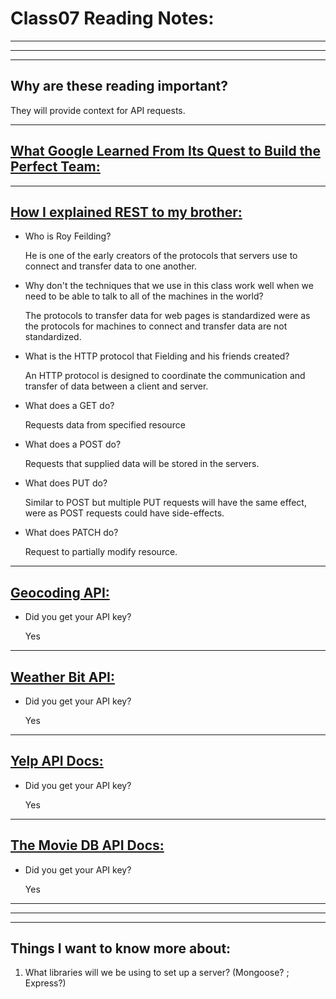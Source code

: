 # **Class07 Reading Notes:**
---
---
---
## Why are these reading important?

  They will provide context for API requests.

---

## [**What Google Learned From Its Quest to Build the Perfect Team:**](https://www.google.com/amp/mobile.nytimes.com/2016/02/28/magazine/what-google-learned-from-its-quest-to-build-the-perfect-team.amp.html)

---

## [**How I explained REST to my brother:**](https://gist.github.com/brookr/5977550)

* Who is Roy Feilding?

  He is one of the early creators of the protocols that servers use to connect and transfer data to one another.

* Why don't the techniques that we use in this class work well when we need to be able to talk to all of the machines in the world?

  The protocols to transfer data for web pages is standardized were as the protocols for machines to connect and transfer data are not standardized.

* What is the HTTP protocol that Fielding and his friends created?

  An HTTP protocol is designed to coordinate the communication and transfer of data between a client and server.

* What does a GET do?

  Requests data from specified resource

* What does a POST do?

  Requests that supplied data will be stored in the servers.

* What does PUT do?

  Similar to POST but multiple PUT requests will have the same effect, were as POST requests could have side-effects.

* What does PATCH do?

  Request to partially modify resource.

---

## [**Geocoding API:**](https://locationiq.com/)

* Did you get your API key?

  Yes

---

## [**Weather Bit API:**](https://www.weatherbit.io/)

* Did you get your API key?

  Yes

---

## [**Yelp API Docs:**](https://www.yelp.com/developers/documentation/v3/business_search)

* Did you get your API key?

  Yes

---

## [**The Movie DB API Docs:**](https://developers.themoviedb.org/3/getting-started/introduction)

* Did you get your API key?

  Yes

---
---
---
## **Things I want to know more about:**

1. What libraries will we be using to set up a server? (Mongoose? ; Express?)

